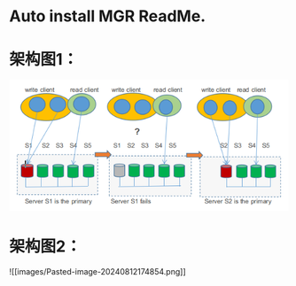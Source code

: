# Auto install MGR ReadMe.


# 架构图1：

![架构图一](images/Pasted-image-20240812174743.png)

# 架构图2：

![[images/Pasted-image-20240812174854.png]]
